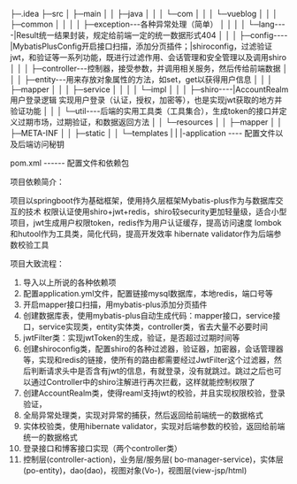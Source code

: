 ├─.idea
├─src
│  ├─main
│  │  ├─java
│  │  │  └─com
│  │  │      └─vueblog
│  │  │          ├─common
│  │  │          │  ├─exception---各种异常处理（简单）
│  │  │          │  └─lang----|Result统一结果封装，规定给前端一定的统一数据形式404
│  │  │          ├─config----|MybatisPlusConfig开启接口扫描，添加分页插件；|shiroconfig，过滤验证jwt，和验证等一系列功能，既进行过滤作用、会话管理和安全管理以及调用shiro
│  │  │          ├─controller---控制器，接受参数，并调用相关服务，然后传给前端数据
│  │  │          ├─entity---用来存放对象属性的方法，如set，get以获得用户信息
│  │  │          ├─mapper
│  │  │          ├─service
│  │  │          │  └─impl
│  │  │          ├─shiro----|AccountRealm用户登录逻辑 实现用户登录（认证，授权，加密等），也是实现jwt获取的地方并验证功能
│  │  │          └─util----后端的实用工具类（工具集合），生成token的接口并定义过期市场，过期验证，和数据返回方法
│  │  └─resources
│  │      ├─mapper
│  │      ├─META-INF
│  │      ├─static
│  │      └─templates
|  |      |-application ---- 配置文件以及后端访问秘钥

pom.xml ------ 配置文件和依赖包

项目依赖简介：

项目以springboot作为基础框架，使用持久层框架Mybatis-plus作为与数据库交互的技术
权限认证使用shiro+jwt+redis，shiro较security更加轻量级，适合小型项目，jwt生成用户权限token，redis作为用户认证缓存，提高访问速度
lombok和hutool作为工具类，简化代码，提高开发效率
hibernate validator作为后端参数校验工具

项目大致流程：
1. 导入以上所说的各种依赖项
2. 配置application.yml文件，配置链接mysql数据库，本地redis，端口号等
3. 开启mapper接口扫描，用mybatis-plus添加分页插件
4. 创建数据库表，使用mybatis-plus自动生成代码：mapper接口，service接口，service实现类，entity实体类，controller类，省去大量不必要时间
5. jwtFilter类：实现jwtToken的生成，验证，是否超过过期时间等
6. 创建shiroconfig类，配置shiro的各种过滤器，验证器，加密器，会话管理器等，实现和redis的链接，使所有的路由都需要经过JwtFilter这个过滤器，然后判断请求头中是否含有jwt的信息，有就登录，没有就跳过。跳过之后也可以通过Controller中的shiro注解进行再次拦截，这样就能控制权限了
6. 创建AccountRealm类，使得reaml支持jwt的校验，并且实现权限校验，登录验证，
7. 全局异常处理类，实现对异常的捕获，然后返回给前端统一的数据格式
8. 实体校验类，使用hibernate validator，实现对后端参数的校验，返回给前端统一的数据格式
9. 登录接口和博客接口实现（两个controller类）
10.  控制层(controller-action)，业务层/服务层( bo-manager-service)，实体层(po-entity)，dao(dao)，视图对象(Vo-)，视图层(view-jsp/html)


